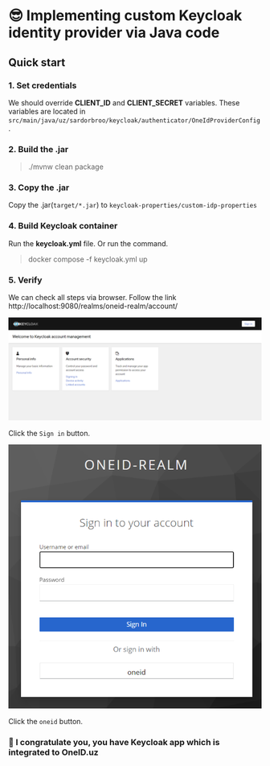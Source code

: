 # :sunglasses: Implementing custom Keycloak identity provider via Java code

## Quick start

### 1. Set credentials
We should override **CLIENT_ID** and **CLIENT_SECRET** variables. 
These variables are located in `src/main/java/uz/sardorbroo/keycloak/authenticator/OneIdProviderConfig`.

### 2. Build the .jar
> ./mvnw clean package

### 3. Copy the .jar
Copy the .jar(`target/*.jar`) to `keycloak-properties/custom-idp-properties`

### 4. Build Keycloak container
Run the **keycloak.yml** file. Or run the command.
> docker compose -f keycloak.yml up

### 5. Verify
We can check all steps via browser.
Follow the link http://localhost:9080/realms/oneid-realm/account/

![img.png](assets/readme/keycloak-user-console-ui-img.png)

Click the `Sign in` button.

![img.png](assets/readme/keycloak-login-ui.png)

Click the `oneid` button.

### 🥳 I congratulate you, you have Keycloak app which is integrated to OneID.uz

